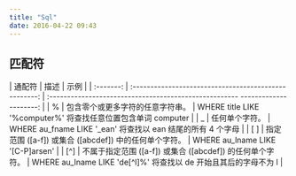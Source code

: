 ```yaml
---
title: "Sql"
date: 2016-04-22 09:43
---
```


## 匹配符


| 通配符	  | 描述	                                                | 示例                                                                           |
| :-------: | :---------------------------------------------------: | :----------------------------------------------------- ---------------------: |
| %	        | 包含零个或更多字符的任意字符串。                          |	WHERE title LIKE '%computer%' 将查找任意位置包含单词 computer                  |
| _         |	任何单个字符。	                                       | WHERE au_fname LIKE '_ean' 将查找以 ean 结尾的所有 4 个字母                      |
| [ ]	    | 指定范围 ([a-f]) 或集合 ([abcdef]) 中的任何单个字符。	    | WHERE au_lname LIKE '[C-P]arsen'                                              |
| [^]	    | 不属于指定范围 ([a-f]) 或集合 ([abcdef]) 的任何单个字符。 | WHERE au_lname LIKE 'de[^l]%' 将查找以 de 开始且其后的字母不为 l                  |
